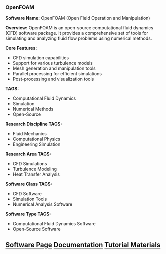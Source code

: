 ### OpenFOAM

**Software Name:** OpenFOAM (Open Field Operation and Manipulation)

**Overview:** OpenFOAM is an open-source computational fluid dynamics (CFD) software package. It provides a comprehensive set of tools for simulating and analyzing fluid flow problems using numerical methods.

**Core Features:**
- CFD simulation capabilities
- Support for various turbulence models
- Mesh generation and manipulation tools
- Parallel processing for efficient simulations
- Post-processing and visualization tools

**TAGS:**
- Computational Fluid Dynamics
- Simulation
- Numerical Methods
- Open-Source

**Research Discipline TAGS:**
- Fluid Mechanics
- Computational Physics
- Engineering Simulation

**Research Area TAGS:**
- CFD Simulations
- Turbulence Modeling
- Heat Transfer Analysis

**Software Class TAGS:**
- CFD Software
- Simulation Tools
- Numerical Analysis Software

**Software Type TAGS:**
- Computational Fluid Dynamics Software
- Open-Source Software

[Software Page](#)
[Documentation](#)
[Tutorial Materials](#)
--------------------------------------
